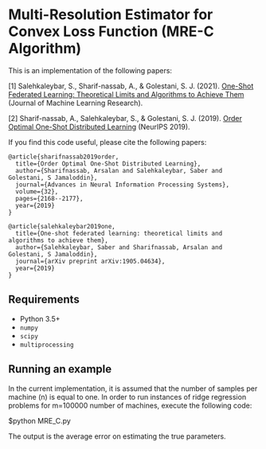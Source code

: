 # Multi-Resolution Estimator for Convex Loss Function (MRE-C Algorithm)

This is an implementation of the following papers:

[1] Salehkaleybar, S., Sharif-nassab, A., & Golestani, S. J. (2021). [One-Shot Federated Learning: Theoretical Limits and Algorithms to Achieve Them](https://arxiv.org/abs/1905.04634) (Journal of Machine Learning Research).

[2] Sharif-nassab, A., Salehkaleybar, S., & Golestani, S. J. (2019). [Order Optimal One-Shot Distributed Learning](https://arxiv.org/abs/1911.00731) (NeurIPS 2019).


If you find this code useful, please cite the following papers:
```
@article{sharifnassab2019order,
  title={Order Optimal One-Shot Distributed Learning},
  author={Sharifnassab, Arsalan and Salehkaleybar, Saber and Golestani, S Jamaloddin},
  journal={Advances in Neural Information Processing Systems},
  volume={32},
  pages={2168--2177},
  year={2019}
}

```

```
@article{salehkaleybar2019one,
  title={One-shot federated learning: theoretical limits and algorithms to achieve them},
  author={Salehkaleybar, Saber and Sharifnassab, Arsalan and Golestani, S Jamaloddin},
  journal={arXiv preprint arXiv:1905.04634},
  year={2019}
}
```

## Requirements

- Python 3.5+
- `numpy`
- `scipy`
- `multiprocessing`

## Running an example

In the current implementation, it is assumed that the number of samples per machine (n) is equal to one. In order to run instances of ridge regression problems
for m=100000 number of machines, execute the following code:

$python MRE_C.py

The output is the average error on estimating the true parameters.
